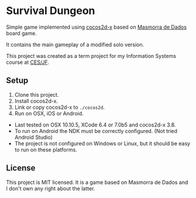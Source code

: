 # Survival Dungeon

Simple game implemented using [cocos2d-x](https://github.com/cocos2d/cocos2d-x) based on [Masmorra de Dados](https://www.catarse.me/pt/masmorra) board game.

It contains the main gameplay of a modified solo version.

This project was created as a term project for my Information Systems course at [CES/JF](http://www.cesjf.br/).

## Setup

1. Clone this project.
2. Install cocos2d-x.
3. Link or copy cocos2d-x to `./cocos2d`.
4. Run on OSX, iOS or Android.

* Last tested on OSX 10.10.5, XCode 6.4 or 7.0b5 and cocos2d-x 3.8.
* To run on Android the NDK must be correctly configured. (Not tried Android Studio)
* The project is not configured on Windows or Linux, but it should be easy to run on these platforms.

## License

This project is MIT licensed. It is a game based on Masmorra de Dados and I don't own any right about the latter.
